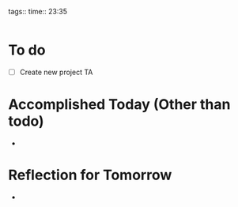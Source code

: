 tags:: 
time:: 23:35

```wakatime
```


# To do
- [ ] Create new project TA

# Accomplished Today (Other than todo)
- 

# Reflection for Tomorrow
- 